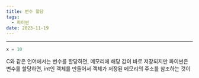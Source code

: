 ```yaml
---
title: 변수 할당
tags:
  - 파이썬
date: 2023-11-19
---
```

---

```python
x = 10

```

C와 같은 언어에서는 변수를 할당하면, 메모리에 해당 값이 바로 저장되지만 
파이썬은 변수를 할당하면, int인 객체를 만들어서 객체가 저장된 
메모리의 주소를 참조하는 것이 